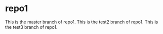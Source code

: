 # repo1
This is the master branch of repo1.
This is the test2 branch of repo1.
This is the test3 branch of repo1.
